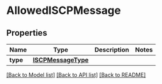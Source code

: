 # AllowedISCPMessage

## Properties
Name | Type | Description | Notes
------------ | ------------- | ------------- | -------------
**type** | [**ISCPMessageType**](ISCPMessageType.md) |  | 

[[Back to Model list]](../README.md#documentation-for-models) [[Back to API list]](../README.md#documentation-for-api-endpoints) [[Back to README]](../README.md)



